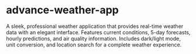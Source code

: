 # advance-weather-app
A sleek, professional weather application that provides real-time weather data with an elegant interface. Features current conditions, 5-day forecasts, hourly predictions, and air quality information. Includes dark/light mode, unit conversion, and location search for a complete weather experience.
